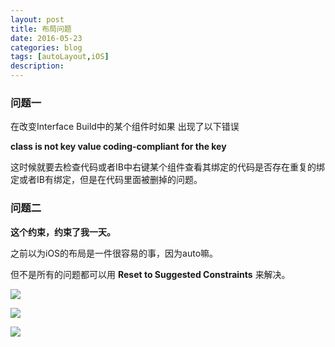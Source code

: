 ```yaml
---
layout: post
title: 布局问题
date: 2016-05-23
categories: blog
tags: [autoLayout,iOS]
description:  
---
```


### 问题一

在改变Interface Build中的某个组件时如果	出现了以下错误 

**class is not key value coding-compliant for the key**

这时候就要去检查代码或者IB中右键某个组件查看其绑定的代码是否存在重复的绑定或者IB有绑定，但是在代码里面被删掉的问题。

### 问题二

**这个约束，约束了我一天。**

之前以为iOS的布局是一件很容易的事，因为auto嘛。

但不是所有的问题都可以用 **Reset to Suggested Constraints** 来解决。

![](http://7xuh4t.com1.z0.glb.clouddn.com/%E5%B1%8F%E5%B9%95%E5%BF%AB%E7%85%A7%202016-05-23%20%E4%B8%8B%E5%8D%8810.14.55.png)

![](http://7xuh4t.com1.z0.glb.clouddn.com/%E5%B1%8F%E5%B9%95%E5%BF%AB%E7%85%A7%202016-05-23%20%E4%B8%8B%E5%8D%8810.14.39.png)

![](http://7xuh4t.com1.z0.glb.clouddn.com/%E5%B1%8F%E5%B9%95%E5%BF%AB%E7%85%A7%202016-05-23%20%E4%B8%8B%E5%8D%8810.14.15.png)

